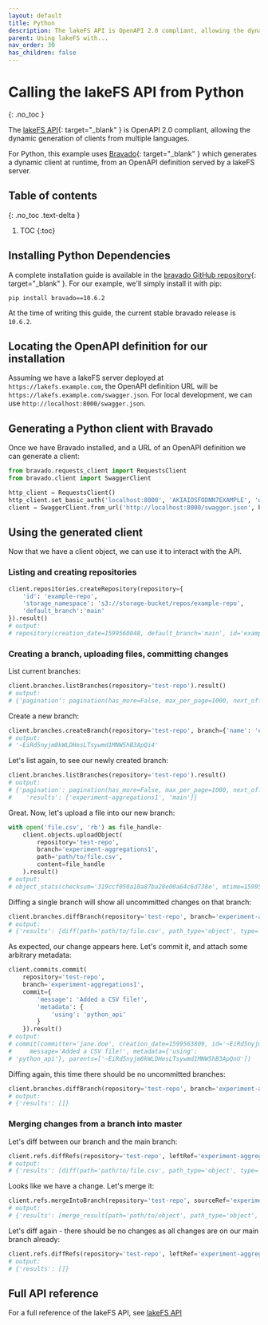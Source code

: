 ```yaml
---
layout: default
title: Python
description: The lakeFS API is OpenAPI 2.0 compliant, allowing the dynamic generation of clients from Python and multiple other languages
parent: Using lakeFS with...
nav_order: 30
has_children: false
---
```


# Calling the lakeFS API from Python
{: .no_toc }

The [lakeFS API](../reference/api.md){: target="_blank" } is OpenAPI 2.0 compliant, allowing the dynamic generation of clients from multiple languages.

For Python, this example uses [Bravado](https://github.com/Yelp/bravado){: target="_blank" }
which generates a dynamic client at runtime, from an OpenAPI definition served by a lakeFS server.

## Table of contents
{: .no_toc .text-delta }

1. TOC
{:toc}

## Installing Python Dependencies

A complete installation guide is available in the [bravado GitHub repository](https://github.com/Yelp/bravado){: target="_blank" }.
For our example, we'll simply install it with pip:

```shell
pip install bravado==10.6.2
```

At the time of writing this guide, the current stable bravado release is `10.6.2`.


## Locating the OpenAPI definition for our installation

Assuming we have a lakeFS server deployed at `https://lakefs.example.com`, the OpenAPI definition URL will be `https://lakefs.example.com/swagger.json`.
For local development, we can use `http://localhost:8000/swagger.json`.

## Generating a Python client with Bravado

Once we have Bravado installed, and a URL of an OpenAPI definition we can generate a client:


```python
from bravado.requests_client import RequestsClient
from bravado.client import SwaggerClient

http_client = RequestsClient()
http_client.set_basic_auth('localhost:8000', 'AKIAIOSFODNN7EXAMPLE', 'wJalrXUtnFEMI/K7MDENG/bPxRfiCYEXAMPLEKEY')
client = SwaggerClient.from_url('http://localhost:8000/swagger.json', http_client=http_client)

``` 

## Using the generated client

Now that we have a client object, we can use it to interact with the API.

### Listing and creating repositories

```python
client.repositories.createRepository(repository={
    'id': 'example-repo',
    'storage_namespace': 's3://storage-bucket/repos/example-repo',
    'default_branch':'main'
}).result()
# output:
# repository(creation_date=1599560048, default_branch='main', id='example-repo', storage_namespace='s3://storage-bucket/repos/example-repo')
```

### Creating a branch, uploading files, committing changes

List current branches:

```python
client.branches.listBranches(repository='test-repo').result()
# output:
# {'pagination': pagination(has_more=False, max_per_page=1000, next_offset=None, results=1), 'results': ['main']}
```

Create a new branch:

```python
client.branches.createBranch(repository='test-repo', branch={'name': 'experiment-aggregations1', 'source': 'main'}).result()
# output:
# '~EiRd5nyjm8kWLDHesLTsywmd1MNW5hB3ApQi4'
```

Let's list again, to see our newly created branch:

```python
client.branches.listBranches(repository='test-repo').result()
# output:
# {'pagination': pagination(has_more=False, max_per_page=1000, next_offset=None, results=2),
#    'results': ['experiment-aggregations1', 'main']}
```

Great. Now, let's upload a file into our new branch:

```python
with open('file.csv', 'rb') as file_handle:
    client.objects.uploadObject(
        repository='test-repo',
        branch='experiment-aggregations1',
        path='path/to/file.csv',
        content=file_handle
    ).result()
# output:
# object_stats(checksum='319ccf050a10a87ba20e00a64c6d738e', mtime=1599563388, path='path/to/file.csv', path_type='object', size_bytes=727)
```

Diffing a single branch will show all uncommitted changes on that branch:

```python
client.branches.diffBranch(repository='test-repo', branch='experiment-aggregations1').result()
# output:
# {'results': [diff(path='path/to/file.csv', path_type='object', type='added')]}
```

As expected, our change appears here. Let's commit it, and attach some arbitrary metadata:

```python
client.commits.commit(
    repository='test-repo',
    branch='experiment-aggregations1',
    commit={
        'message': 'Added a CSV file!',
        'metadata': {
            'using': 'python_api'
        }
    }).result()
# output:
# commit(committer='jane.doe', creation_date=1599563809, id='~EiRd5nyjm8kWLDHesLTsywmd1MNW5hB3ApQnW',
#     message='Added a CSV file!', metadata={'using': 
# 'python_api'}, parents=['~EiRd5nyjm8kWLDHesLTsywmd1MNW5hB3ApQnU'])
```

Diffing again, this time there should be no uncommitted branches:

```python
client.branches.diffBranch(repository='test-repo', branch='experiment-aggregations1').result()
# output:
# {'results': []}
```

### Merging changes from a branch into master 

Let's diff between our branch and the main branch:

```python
client.refs.diffRefs(repository='test-repo', leftRef='experiment-aggregations1', rightRef='main').result()
# output:
# {'results': [diff(path='path/to/file.csv', path_type='object', type='added')]}
```

Looks like we have a change. Let's merge it:

```python
client.refs.mergeIntoBranch(repository='test-repo', sourceRef='experiment-aggregations1', destinationRef='main').result()
# output:
# {'results': [merge_result(path='path/to/object', path_type='object', type='added')]}
```

Let's diff again - there should be no changes as all changes are on our main branch already:

```python
client.refs.diffRefs(repository='test-repo', leftRef='experiment-aggregations1', rightRef='main').result()
# output:
# {'results': []}
```

## Full API reference

For a full reference of the lakeFS API, see [lakeFS API](../reference/api.md)
